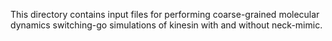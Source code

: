 This directory contains input files for performing coarse-grained molecular
dynamics switching-go simulations of kinesin with and without neck-mimic.
